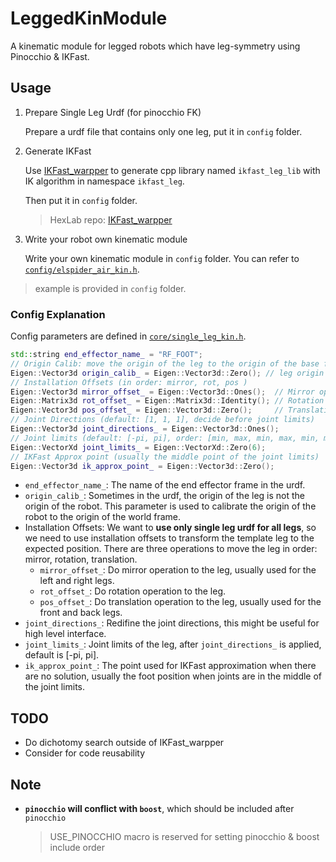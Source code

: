 # LeggedKinModule

A kinematic module for legged robots which have leg-symmetry using Pinocchio &amp; IKFast.

## Usage

1. Prepare Single Leg Urdf (for pinocchio FK)

   Prepare a urdf file that contains only one leg, put it in `config` folder.

2. Generate IKFast

   Use [IKFast_warpper](https://github.com/MasterYip/IKFast_warpper) to generate cpp library named `ikfast_leg_lib` with IK algorithm in namespace `ikfast_leg`.

   Then put it in `config` folder.

   >HexLab repo: [IKFast_warpper](https://github.com/HITSME-HexLab/IKFast_warpper)

3. Write your robot own kinematic module

   Write your own kinematic module in `config` folder. You can refer to [`config/elspider_air_kin.h`](config/elspider_air_kin.h).

>example is provided in `config` folder.

### Config Explanation

Config parameters are defined in [`core/single_leg_kin.h`](core/single_leg_kin.h).

```c++
std::string end_effector_name_ = "RF_FOOT";
// Origin Calib: move the origin of the leg to the origin of the base frame
Eigen::Vector3d origin_calib_ = Eigen::Vector3d::Zero(); // leg origin in base frame
// Installation Offsets (in order: mirror, rot, pos )
Eigen::Vector3d mirror_offset_ = Eigen::Vector3d::Ones();  // Mirror operation
Eigen::Matrix3d rot_offset_ = Eigen::Matrix3d::Identity(); // Rotation operation
Eigen::Vector3d pos_offset_ = Eigen::Vector3d::Zero();     // Translation operation
// Joint Directions (default: [1, 1, 1], decide before joint limits)
Eigen::Vector3d joint_directions_ = Eigen::Vector3d::Ones();
// Joint limits (default: [-pi, pi], order: [min, max, min, max, min, max])
Eigen::VectorXd joint_limits_ = Eigen::VectorXd::Zero(6);
// IKFast Approx point (usually the middle point of the joint limits)
Eigen::Vector3d ik_approx_point_ = Eigen::Vector3d::Zero();
```

- `end_effector_name_`: The name of the end effector frame in the urdf.
- `origin_calib_`: Sometimes in the urdf, the origin of the leg is not the origin of the robot. This parameter is used to calibrate the origin of the robot to the origin of the world frame.
- Installation Offsets: We want to **use only single leg urdf for all legs**, so we need to use installation offsets to transform the template leg to the expected position. There are three operations to move the leg in order: mirror, rotation, translation.
  - `mirror_offset_`: Do mirror operation to the leg, usually used for the left and right legs.
  - `rot_offset_`: Do rotation operation to the leg.
  - `pos_offset_`: Do translation operation to the leg, usually used for the front and back legs.
- `joint_directions_`: Redifine the joint directions, this might be useful for high level interface.
- `joint_limits_`: Joint limits of the leg, after `joint_directions_` is applied, default is [-pi, pi].
- `ik_approx_point_`: The point used for IKFast approximation when there are no solution, usually the foot position when joints are in the middle of the joint limits.

## TODO

- Do dichotomy search outside of IKFast_warpper
- Consider for code reusability

## Note

- **`pinocchio` will conflict with `boost`**, which should be included after `pinocchio`

  > USE_PINOCCHIO macro is reserved for setting pinocchio & boost include order
